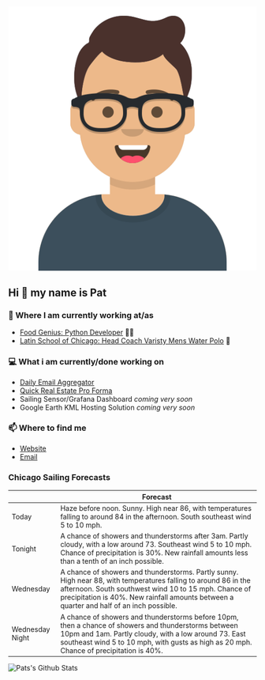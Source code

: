 [![Social banner for p-j-falconer](https://raw.githubusercontent.com/P-J-FALCONER/P-J-FALCONER/master/assets/avataaars.svg)](https://patfalconer.com/)
## Hi :wave: my name is Pat

### 💼 Where I am currently working at/as
- [Food Genius: Python Developer](https://getfoodgenius.com/) 🍔🐍
- [Latin School of Chicago: Head Coach Varisty Mens Water Polo](https://www.latinschool.org/) 🤽


### 💻 What i am currently/done working on
 - [Daily Email Aggregator](https://github.com/P-J-FALCONER/dott_daily_mail)
 - [Quick Real Estate Pro Forma](https://github.com/P-J-FALCONER/henry)
 - Sailing Sensor/Grafana Dashboard *coming very soon*
 - Google Earth KML Hosting Solution *coming very soon*

### 📫 Where to find me
 - [Website](https://patfalconer.com/)
 - [Email](mailto:patrick.j.falconer@gmail.com)


### Chicago Sailing Forecasts
|   | Forecast  |
|---|---|
| Today | Haze before noon. Sunny. High near 86, with temperatures falling to around 84 in the afternoon. South southeast wind 5 to 10 mph. |
| Tonight | A chance of showers and thunderstorms after 3am. Partly cloudy, with a low around 73. Southeast wind 5 to 10 mph. Chance of precipitation is 30%. New rainfall amounts less than a tenth of an inch possible. |
| Wednesday | A chance of showers and thunderstorms. Partly sunny. High near 88, with temperatures falling to around 86 in the afternoon. South southwest wind 10 to 15 mph. Chance of precipitation is 40%. New rainfall amounts between a quarter and half of an inch possible. |
| Wednesday Night | A chance of showers and thunderstorms before 10pm, then a chance of showers and thunderstorms between 10pm and 1am. Partly cloudy, with a low around 73. East southeast wind 5 to 10 mph, with gusts as high as 20 mph. Chance of precipitation is 40%. |

![Pats's Github Stats](https://github-readme-stats.vercel.app/api?username=p-j-falconer&show_icons=true&theme=radical)
